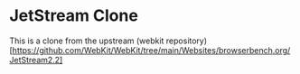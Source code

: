 # JetStream Clone

This is a clone from the upstream (webkit repository)[https://github.com/WebKit/WebKit/tree/main/Websites/browserbench.org/JetStream2.2]
